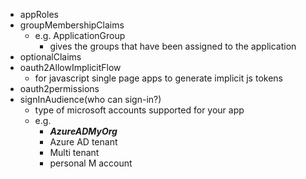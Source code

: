 - appRoles
- groupMembershipClaims
  - e.g. ApplicationGroup
    - gives the groups that have been assigned to the application 
- optionalClaims
- oauth2AllowImplicitFlow
  - for javascript single page apps to generate implicit js tokens
- oauth2permissions
- signInAudience(who can sign-in?)
  - type of microsoft accounts supported for your app
  - e.g. 
    - ***AzureADMyOrg***
    - Azure AD tenant
    - Multi tenant
    - personal M account
